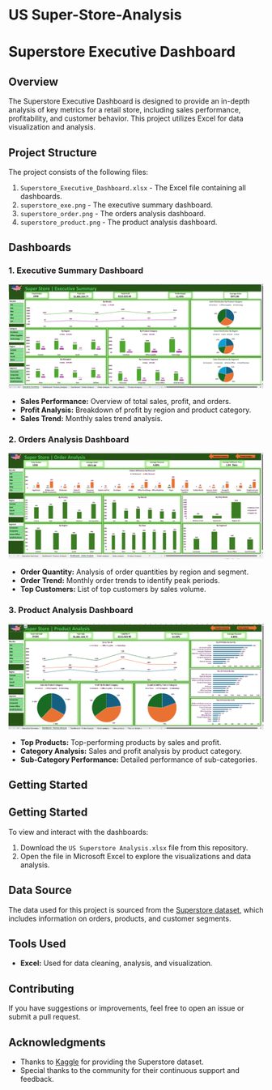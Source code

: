 #  US Super-Store-Analysis

# Superstore Executive Dashboard

## Overview
The Superstore Executive Dashboard is designed to provide an in-depth analysis of key metrics for a retail store, including sales performance, profitability, and customer behavior. This project utilizes Excel for data visualization and analysis.

## Project Structure
The project consists of the following files:
1. `Superstore_Executive_Dashboard.xlsx` - The Excel file containing all dashboards.
2. `superstore_exe.png` - The executive summary dashboard.
3. `superstore_order.png` - The orders analysis dashboard.
4. `superstore_product.png` - The product analysis dashboard.

## Dashboards
### 1. Executive Summary Dashboard
![Executive Summary](https://github.com/DaAlokSingh/Super-Store-Analysis/blob/main/superstore_exe.png)
- **Sales Performance:** Overview of total sales, profit, and orders.
- **Profit Analysis:** Breakdown of profit by region and product category.
- **Sales Trend:** Monthly sales trend analysis.

### 2. Orders Analysis Dashboard
![Orders Analysis](https://github.com/DaAlokSingh/Super-Store-Analysis/blob/main/superstore_order.png)
- **Order Quantity:** Analysis of order quantities by region and segment.
- **Order Trend:** Monthly order trends to identify peak periods.
- **Top Customers:** List of top customers by sales volume.

### 3. Product Analysis Dashboard
![Product Analysis](https://github.com/DaAlokSingh/Super-Store-Analysis/blob/main/superstore_product.png)
- **Top Products:** Top-performing products by sales and profit.
- **Category Analysis:** Sales and profit analysis by product category.
- **Sub-Category Performance:** Detailed performance of sub-categories.

## Getting Started
## Getting Started
To view and interact with the dashboards:
1. Download the `US Superstore Analysis.xlsx` file from this repository.
2. Open the file in Microsoft Excel to explore the visualizations and data analysis.
## Data Source
The data used for this project is sourced from the [Superstore dataset](path/to/dataset), which includes information on orders, products, and customer segments.

## Tools Used
- **Excel:** Used for data cleaning, analysis, and visualization.

## Contributing
If you have suggestions or improvements, feel free to open an issue or submit a pull request.

## Acknowledgments
- Thanks to [Kaggle](https://www.kaggle.com/) for providing the Superstore dataset.
- Special thanks to the community for their continuous support and feedback.


